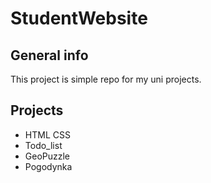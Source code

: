 # StudentWebsite
## General info
This project is simple repo for my uni projects.

## Projects
* HTML CSS
* Todo_list
* GeoPuzzle
* Pogodynka
